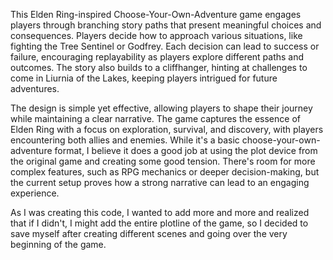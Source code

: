 This Elden Ring-inspired Choose-Your-Own-Adventure game engages players through branching story paths that present meaningful choices and consequences. Players decide how to approach various situations, like fighting the Tree Sentinel or Godfrey. Each decision can lead to success or failure, encouraging replayability as players explore different paths and outcomes. The story also builds to a cliffhanger, hinting at challenges to come in Liurnia of the Lakes, keeping players intrigued for future adventures.

The design is simple yet effective, allowing players to shape their journey while maintaining a clear narrative. The game captures the essence of Elden Ring with a focus on exploration, survival, and discovery, with players encountering both allies and enemies. While it's a basic choose-your-own-adventure format, I believe it does a good job at using the plot device from the original game and creating some good tension. There's room for more complex features, such as RPG mechanics or deeper decision-making, but the current setup proves how a strong narrative can lead to an engaging experience.

As I was creating this code, I wanted to add more and more and realized that if I didn't, I might add the entire plotline of the game, so I decided to save myself after creating different scenes and going over the very beginning of the game.